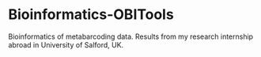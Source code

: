 # Bioinformatics-OBITools
Bioinformatics of metabarcoding data. Results from my research internship abroad in University of Salford, UK. 
